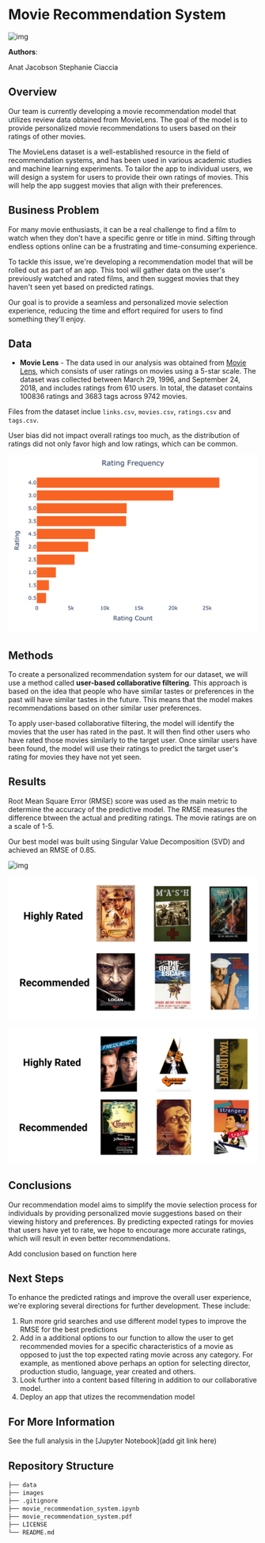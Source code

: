 # Movie Recommendation System

![img](images/head_image.jpg)

**Authors**:

Anat Jacobson
Stephanie Ciaccia

## Overview

Our team is currently developing a movie recommendation model that utilizes review data obtained from MovieLens. The goal of the model is to provide personalized movie recommendations to users based on their ratings of other movies.

The MovieLens dataset is a well-established resource in the field of recommendation systems, and has been used in various academic studies and machine learning experiments. To tailor the app to individual users, we will design a system for users to provide their own ratings of movies. This will help the app suggest movies that align with their preferences.

## Business Problem

For many movie enthusiasts, it can be a real challenge to find a film to watch when they don't have a specific genre or title in mind. Sifting through endless options online can be a frustrating and time-consuming experience.

To tackle this issue, we're developing a recommendation model that will be rolled out as part of an app. This tool will gather data on the user's previously watched and rated films, and then suggest movies that they haven't seen yet based on predicted ratings.

Our goal is to provide a seamless and personalized movie selection experience, reducing the time and effort required for users to find something they'll enjoy.


## Data

- **Movie Lens** - The data used in our analysis was obtained from [Movie Lens]([http://movielens.org]), which consists of user ratings on movies using a 5-star scale. The dataset was collected between March 29, 1996, and September 24, 2018, and includes ratings from 610 users. In total, the dataset contains 100836 ratings and 3683 tags across 9742 movies.

Files from the dataset inclue `links.csv`, `movies.csv`, `ratings.csv` and `tags.csv`.

User bias did not impact overall ratings too much, as the distribution of ratings did not only favor high and low ratings, which can be common.

![img](images/rating_frequence.jpg)

## Methods

To create a personalized recommendation system for our dataset, we will use a method called **user-based collaborative filtering**. This approach is based on the idea that people who have similar tastes or preferences in the past will have similar tastes in the future. This means that the model makes recommendations based on other similar user preferences.

To apply user-based collaborative filtering, the model will identify the movies that the user has rated in the past. It will then find other users who have rated those movies similarly to the target user. Once similar users have been found, the model will use their ratings to predict the target user's rating for movies they have not yet seen.

## Results

Root Mean Square Error (RMSE) score was used as the main metric to determine the accuracy of the predictive model. The RMSE measures the difference btween the actual and prediting ratings. The movie ratings are on a scale of 1-5. 

Our best model was built using Singular Value Decomposition (SVD) and achieved an RMSE of 0.85.

![img](images/model_performance.png)

![img](images/rec_1.png)

![img](images/rec_2.png)

## Conclusions

Our recommendation model aims to simplify the movie selection process for individuals by providing personalized movie suggestions based on their viewing history and preferences. By predicting expected ratings for movies that users have yet to rate, we hope to encourage more accurate ratings, which will result in even better recommendations.

Add conclusion based on function here


## Next Steps

To enhance the predicted ratings and improve the overall user experience, we're exploring several directions for further development. These include:

1. Run more grid searches and use different model types to improve the RMSE for the best predictions
2. Add in a additional options to our function to allow the user to get recommended movies for a specific characteristics of a movie as opposed to just the top expected rating movie across any category. For example, as mentioned above perhaps an option for selecting director, production studio, language, year created and others. 
3. Look further into a content based filtering in addition to our collaborative model. 
4. Deploy an app that utizes the recommendation model


## For More Information

See the full analysis in the [Jupyter Notebook](add git link here)

## Repository Structure

```
├── data
├── images
├── .gitignore
├── movie_recommendation_system.ipynb
├── movie_recommendation_system.pdf
├── LICENSE
└── README.md
